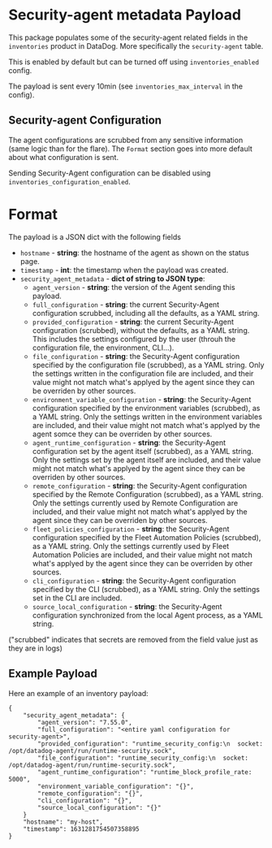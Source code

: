 # Security-agent metadata Payload

This package populates some of the security-agent related fields in the `inventories` product in DataDog. More specifically the
`security-agent` table.

This is enabled by default but can be turned off using `inventories_enabled` config.

The payload is sent every 10min (see `inventories_max_interval` in the config).

## Security-agent Configuration

The agent configurations are scrubbed from any sensitive information (same logic than for the flare). The `Format`
section goes into more default about what configuration is sent.

Sending Security-Agent configuration can be disabled using `inventories_configuration_enabled`.

# Format

The payload is a JSON dict with the following fields

- `hostname` - **string**: the hostname of the agent as shown on the status page.
- `timestamp` - **int**: the timestamp when the payload was created.
- `security_agent_metadata` - **dict of string to JSON type**:
  - `agent_version` - **string**: the version of the Agent sending this payload.
  - `full_configuration` - **string**: the current Security-Agent configuration scrubbed, including all the defaults, as a YAML
    string.
  - `provided_configuration` - **string**: the current Security-Agent configuration (scrubbed), without the defaults, as a YAML
    string. This includes the settings configured by the user (throuh the configuration file, the environment, CLI...).
  - `file_configuration` - **string**: the Security-Agent configuration specified by the configuration file (scrubbed), as a YAML string.
    Only the settings written in the configuration file are included, and their value might not match what's applyed by the agent since they can be overriden by other sources.
  - `environment_variable_configuration` - **string**: the Security-Agent configuration specified by the environment variables (scrubbed), as a YAML string.
    Only the settings written in the environment variables are included, and their value might not match what's applyed by the agent somce they can be overriden by other sources.
  - `agent_runtime_configuration` - **string**: the Security-Agent configuration set by the agent itself (scrubbed), as a YAML string.
    Only the settings set by the agent itself are included, and their value might not match what's applyed by the agent since they can be overriden by other sources.
  - `remote_configuration` - **string**: the Security-Agent configuration specified by the Remote Configuration (scrubbed), as a YAML string.
    Only the settings currently used by Remote Configuration are included, and their value might not match what's applyed by the agent since they can be overriden by other sources.
  - `fleet_policies_configuration` - **string**: the Security-Agent configuration specified by the Fleet Automation Policies (scrubbed), as a YAML string.
    Only the settings currently used by Fleet Automation Policies are included, and their value might not match what's applyed by the agent since they can be overriden by other sources.
  - `cli_configuration` - **string**: the Security-Agent configuration specified by the CLI (scrubbed), as a YAML string.
    Only the settings set in the CLI are included.
  - `source_local_configuration` - **string**: the Security-Agent configuration synchronized from the local Agent process, as a YAML string.

("scrubbed" indicates that secrets are removed from the field value just as they are in logs)

## Example Payload

Here an example of an inventory payload:

```
{
    "security_agent_metadata": {
        "agent_version": "7.55.0",
        "full_configuration": "<entire yaml configuration for security-agent>",
        "provided_configuration": "runtime_security_config:\n  socket: /opt/datadog-agent/run/runtime-security.sock",
        "file_configuration": "runtime_security_config:\n  socket: /opt/datadog-agent/run/runtime-security.sock",
        "agent_runtime_configuration": "runtime_block_profile_rate: 5000",
        "environment_variable_configuration": "{}",
        "remote_configuration": "{}",
        "cli_configuration": "{}",
        "source_local_configuration": "{}"
    }
    "hostname": "my-host",
    "timestamp": 1631281754507358895
}
```
